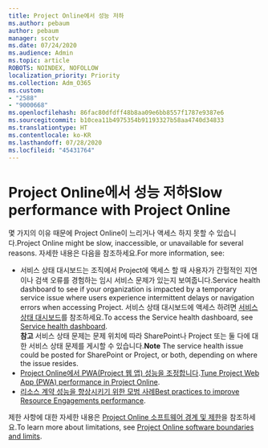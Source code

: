 ```yaml
---
title: Project Online에서 성능 저하
ms.author: pebaum
author: pebaum
manager: scotv
ms.date: 07/24/2020
ms.audience: Admin
ms.topic: article
ROBOTS: NOINDEX, NOFOLLOW
localization_priority: Priority
ms.collection: Adm_O365
ms.custom:
- "2588"
- "9000668"
ms.openlocfilehash: 86fac80dfdff48b8aa09e6bb8557f1787e9387e6
ms.sourcegitcommit: b10cea11b4975354b91193327b58aa4740d34833
ms.translationtype: HT
ms.contentlocale: ko-KR
ms.lasthandoff: 07/28/2020
ms.locfileid: "45431764"
---
```

# <a name="slow-performance-with-project-online"></a><span data-ttu-id="80148-102">Project Online에서 성능 저하</span><span class="sxs-lookup"><span data-stu-id="80148-102">Slow performance with Project Online</span></span>

<span data-ttu-id="80148-103">몇 가지의 이유 때문에 Project Online이 느리거나 액세스 하지 못할 수 있습니다.</span><span class="sxs-lookup"><span data-stu-id="80148-103">Project Online might be slow, inaccessible, or unavailable for several reasons.</span></span> <span data-ttu-id="80148-104">자세한 내용은 다음을 참조하세요.</span><span class="sxs-lookup"><span data-stu-id="80148-104">For more information, see:</span></span>

- <span data-ttu-id="80148-105">서비스 상태 대시보드는 조직에서 Project에 액세스 할 때 사용자가 간헐적인 지연이나 검색 오류를 경험하는 임시 서비스 문제가 있는지 보여줍니다.</span><span class="sxs-lookup"><span data-stu-id="80148-105">Service health dashboard to see if your organization is impacted by a temporary service issue where users experience intermittent delays or navigation errors when accessing Project.</span></span> <span data-ttu-id="80148-106">서비스 상태 대시보드에 액세스 하려면 [서비스 상태 대시보드](https://admin.microsoft.com/AdminPortal/Home#/servicehealth)를 참조하세요.</span><span class="sxs-lookup"><span data-stu-id="80148-106">To access the Service health dashboard, see [Service health dashboard](https://admin.microsoft.com/AdminPortal/Home#/servicehealth).</span></span></br>
    <span data-ttu-id="80148-107">**참고**  서비스 상태 문제는 문제 위치에 따라 SharePoint나 Project 또는 둘 다에 대한 서비스 상태 문제를 게시할 수 있습니다.</span><span class="sxs-lookup"><span data-stu-id="80148-107">**Note**  The service health issue could be posted for SharePoint or Project, or both, depending on where the issue resides.</span></span>
- <span data-ttu-id="80148-108">[Project Online에서 PWA(Project 웹 앱) 성능을 조정합니다](https://docs.microsoft.com/projectonline/tune-project-online-performance).</span><span class="sxs-lookup"><span data-stu-id="80148-108">[Tune Project Web App (PWA) performance in Project Online](https://docs.microsoft.com/projectonline/tune-project-online-performance).</span></span>
- <span data-ttu-id="80148-109">[리소스 계약 성능을 향상시키기 위한 모범 사례](https://docs.microsoft.com/projectonline/best-practices-to-improve-resource-engagements-performance)</span><span class="sxs-lookup"><span data-stu-id="80148-109">[Best practices to improve Resource Engagements performance](https://docs.microsoft.com/projectonline/best-practices-to-improve-resource-engagements-performance).</span></span>

<span data-ttu-id="80148-110">제한 사항에 대한 자세한 내용은 [Project Online 소프트웨어 경계 및 제한](https://docs.microsoft.com/projectonline/project-online-software-boundaries-and-limits)을 참조하세요.</span><span class="sxs-lookup"><span data-stu-id="80148-110">To learn more about limitations, see [Project Online software boundaries and limits](https://docs.microsoft.com/projectonline/project-online-software-boundaries-and-limits).</span></span>